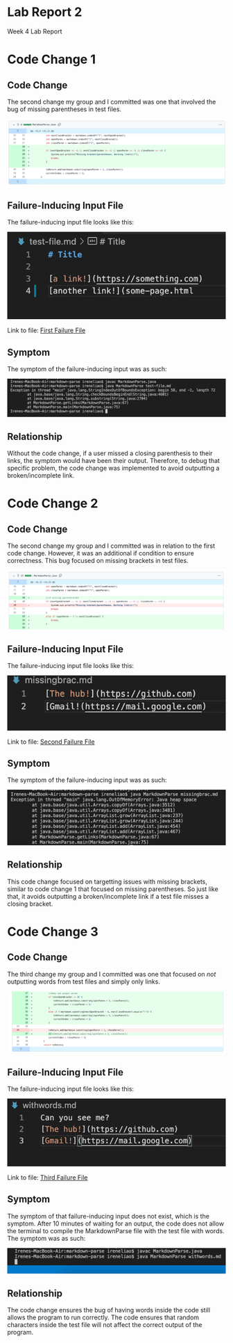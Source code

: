 # Lab Report 2
Week 4 Lab Report

# **Code Change 1**
## **Code Change**
The second change my group and I committed was one that involved the bug of missing parentheses in test files.

![Image](change1.png)

## **Failure-Inducing Input File**
The failure-inducing input file looks like this:

![Image](input1.png)

Link to file:
[First Failure File](https://github.com/iireneliao/markdown-parse/blob/main/missingparen.md)

## **Symptom**
The symptom of the failure-inducing input was as such:

![Image](symptom1.png)

## **Relationship**
Without the code change, if a user missed a closing parenthesis to their links, the symptom would have been their output. Therefore, to debug that specific problem, the code change was implemented to avoid outputting a broken/incomplete link.

# **Code Change 2**
## **Code Change**
The second change my group and I committed was in relation to the first code change. However, it was an additional if condition to ensure correctness. This bug focused on missing brackets in test files.

![Image](change2.png)

## **Failure-Inducing Input File**
The failure-inducing input file looks like this:

![Image](input2.png)

Link to file:
[Second Failure File](https://github.com/iireneliao/markdown-parse/blob/main/missingbrac.md)

## **Symptom**
The symptom of the failure-inducing input was as such:

![Image](symptom2.png)

## **Relationship**
This code change focused on targetting issues with missing brackets, similar to code change 1 that focused on missing parentheses. So just like that, it avoids outputting a broken/incomplete link if a test file misses a closing bracket.

# **Code Change 3**
## **Code Change**
The third change my group and I committed was one that focused on *not* outputting words from test files and simply only links.

![Image](change3.png)

## **Failure-Inducing Input File**
The failure-inducing input file looks like this:

![Image](input3.png)

Link to file:
[Third Failure File](https://github.com/iireneliao/markdown-parse/blob/main/withwords.md)

## **Symptom**
The symptom of that failure-inducing input does not exist, which is the symptom. After 10 minutes of waiting for an output, the code does not allow the terminal to compile the MarkdownParse file with the test file with words. The symptom was as such:

![Image](symptom3.png)

## **Relationship**
The code change ensures the bug of having words inside the code still allows the program to run correctly. The code ensures that random characters inside the test file will not affect the correct output of the program.